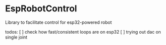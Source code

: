 # EspRobotControl
Library to facilitate control for esp32-powered robot

todos:
[ ] check how fast/consistent loops are on esp32
[ ] trying out dac on single joint